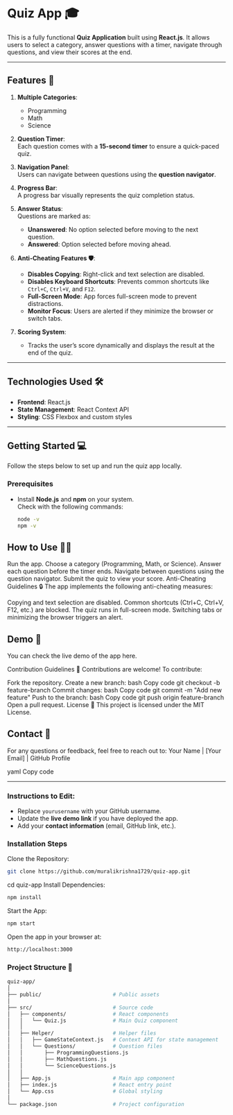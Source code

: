 # **Quiz App 🎓**

This is a fully functional **Quiz Application** built using **React.js**. It allows users to select a category, answer questions with a timer, navigate through questions, and view their scores at the end.

---

## **Features 🚀**

1. **Multiple Categories**:  
   - Programming  
   - Math  
   - Science  

2. **Question Timer**:  
   Each question comes with a **15-second timer** to ensure a quick-paced quiz.

3. **Navigation Panel**:  
   Users can navigate between questions using the **question navigator**.

4. **Progress Bar**:  
   A progress bar visually represents the quiz completion status.

5. **Answer Status**:  
   Questions are marked as:  
   - **Unanswered**: No option selected before moving to the next question.  
   - **Answered**: Option selected before moving ahead.

6. **Anti-Cheating Features 🛡️**:
   - **Disables Copying**: Right-click and text selection are disabled.  
   - **Disables Keyboard Shortcuts**: Prevents common shortcuts like `Ctrl+C`, `Ctrl+V`, and `F12`.  
   - **Full-Screen Mode**: App forces full-screen mode to prevent distractions.  
   - **Monitor Focus**: Users are alerted if they minimize the browser or switch tabs.

7. **Scoring System**:  
   - Tracks the user’s score dynamically and displays the result at the end of the quiz.

---

## **Technologies Used 🛠️**

- **Frontend**: React.js
- **State Management**: React Context API
- **Styling**: CSS Flexbox and custom styles

---

## **Getting Started 💻**

Follow the steps below to set up and run the quiz app locally.

### **Prerequisites**

- Install **Node.js** and **npm** on your system.  
  Check with the following commands:
  ```bash
  node -v
  npm -v


## **How to Use 🧑‍💻**
Run the app.
Choose a category (Programming, Math, or Science).
Answer each question before the timer ends.
Navigate between questions using the question navigator.
Submit the quiz to view your score.
Anti-Cheating Guidelines 🔒
The app implements the following anti-cheating measures:

Copying and text selection are disabled.
Common shortcuts (Ctrl+C, Ctrl+V, F12, etc.) are blocked.
The quiz runs in full-screen mode.
Switching tabs or minimizing the browser triggers an alert.

## **Demo 🔗**
You can check the live demo of the app here.

Contribution Guidelines 🤝
Contributions are welcome! To contribute:

Fork the repository.
Create a new branch:
bash
Copy code
git checkout -b feature-branch
Commit changes:
bash
Copy code
git commit -m "Add new feature"
Push to the branch:
bash
Copy code
git push origin feature-branch
Open a pull request.
License 📄
This project is licensed under the MIT License.

## **Contact 📧**
For any questions or feedback, feel free to reach out to:
Your Name | [Your Email] | GitHub Profile

yaml
Copy code

---

### **Instructions to Edit**:
- Replace `yourusername` with your GitHub username.  
- Update the **live demo link** if you have deployed the app.  
- Add your **contact information** (email, GitHub link, etc.).  


### **Installation Steps**
Clone the Repository:

```bash
git clone https://github.com/muralikrishna1729/quiz-app.git
```

cd quiz-app
Install Dependencies:

```bash
npm install
```
Start the App:

```bash
npm start
```

Open the app in your browser at:
```bash
http://localhost:3000
```

### **Project Structure 📂**

  ```bash
quiz-app/
│
├── public/                       # Public assets
│
├── src/                          # Source code
│   ├── components/               # React components
│   │   └── Quiz.js               # Main Quiz component
│   │
│   ├── Helper/                   # Helper files
│   │   ├── GameStateContext.js   # Context API for state management
│   │   └── Questions/            # Question files
│   │       ├── ProgrammingQuestions.js
│   │       ├── MathQuestions.js
│   │       └── ScienceQuestions.js
│   │
│   ├── App.js                    # Main app component
│   ├── index.js                  # React entry point
│   └── App.css                   # Global styling
│
└── package.json                  # Project configuration
```





